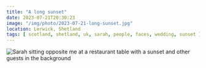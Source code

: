 ```yaml
---
title: "A long sunset"
date: 2023-07-21T20:30:23
image: "/img/photo/2023-07-21-long-sunset.jpg"
location: Lerwick, Shetland
tags: [ scotland, shetland, uk, sarah, people, faces, wedding, sunset ]
---
```


![Sarah sitting opposite me at a restaurant table with a sunset and other guests in the background](/img/photo/2023-07-21-long-sunset.jpg)
